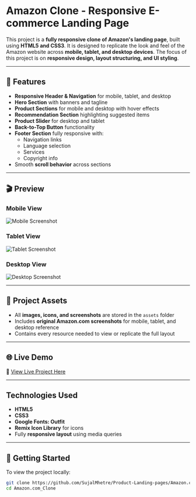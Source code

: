 # Amazon Clone - Responsive E-commerce Landing Page

This project is a **fully responsive clone of Amazon's landing page**, built using **HTML5 and CSS3**. It is designed to replicate the look and feel of the Amazon website across **mobile, tablet, and desktop devices**. The focus of this project is on **responsive design, layout structuring, and UI styling**.

---

## 🚀 Features
- **Responsive Header & Navigation** for mobile, tablet, and desktop
- **Hero Section** with banners and tagline
- **Product Sections** for mobile and desktop with hover effects
- **Recommendation Section** highlighting suggested items
- **Product Slider** for desktop and tablet
- **Back-to-Top Button** functionality
- **Footer Section** fully responsive with:
  - Navigation links
  - Language selection
  - Services
  - Copyright info
- Smooth **scroll behavior** across sections

---

## 🎬 Preview

### Mobile View
![Mobile Screenshot](Assets/Screenshots/mobile_view.png)

### Tablet View
![Tablet Screenshot](Assets/Screenshots/tablet_view.png)

### Desktop View
![Desktop Screenshot](Assets/Screenshots/desktop_view.png)

---

## 📂 Project Assets  

- All **images, icons, and screenshots** are stored in the `assets` folder  
- Includes **original Amazon.com screenshots** for mobile, tablet, and desktop reference  
- Contains every resource needed to view or replicate the full layout  

---

## 🌐 Live Demo  
🔗 [View Live Project Here](https://sujalmhetre.github.io/Amazon.com-Clone/)

---

## Technologies Used
- **HTML5**
- **CSS3**
- **Google Fonts: Outfit**
- **Remix Icon Library** for icons
- Fully **responsive layout** using media queries

---

## 🚀 Getting Started  

To view the project locally:  

```bash
git clone https://github.com/SujalMhetre/Product-Landing-pages/Amazon.com_Clone.git
cd Amazon.com_Clone
